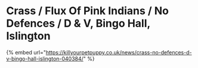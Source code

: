 # Crass / Flux Of Pink Indians / No Defences / D & V, Bingo Hall, Islington

{% embed url="https://killyourpetpuppy.co.uk/news/crass-no-defences-d-v-bingo-hall-islington-040384/" %}



